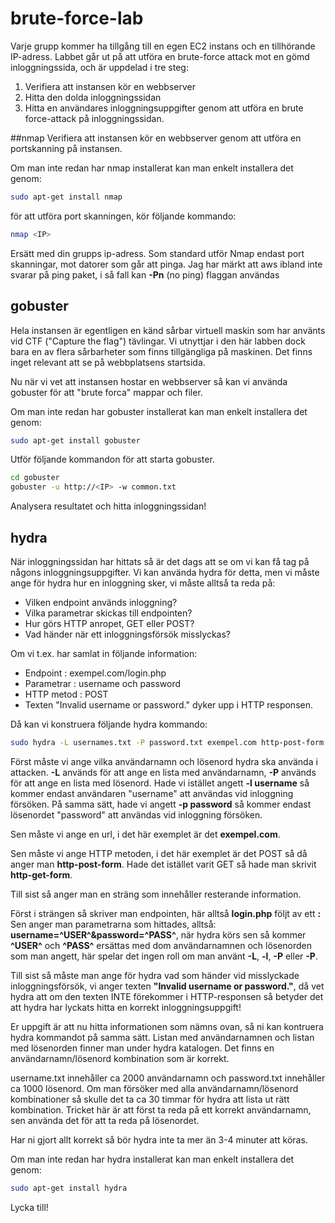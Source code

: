 # brute-force-lab
Varje grupp kommer ha tillgång till en egen EC2 instans och en tillhörande IP-adress. 
Labbet går ut på att utföra en brute-force attack mot en gömd inloggningssida, och är uppdelad i tre steg:

1. Verifiera att instansen kör en webbserver
2. Hitta den dolda inloggningssidan
3. Hitta en användares inloggningsuppgifter genom att utföra en brute force-attack på inloggningssidan.


##nmap
Verifiera att instansen kör en webbserver genom att utföra en portskanning på instansen. 

Om man inte redan har nmap installerat kan man enkelt installera det genom:

```sh
sudo apt-get install nmap
```
för att utföra port skanningen, kör följande kommando:

```sh
nmap <IP>
```
Ersätt <IP> med din grupps ip-adress. Som standard utför Nmap endast port skanningar, mot datorer som går att pinga. Jag har märkt att aws ibland inte svarar på ping paket, i så fall kan **-Pn** (no ping) flaggan användas

## gobuster
Hela instansen är egentligen en känd sårbar virtuell maskin som har använts vid CTF ("Capture the flag") tävlingar. Vi utnyttjar i den här labben dock bara en av flera sårbarheter som finns tillgängliga på maskinen. Det finns inget relevant att se på webbplatsens startsida.
  
Nu när vi vet att instansen hostar en webbserver så kan vi använda gobuster för att "brute forca" mappar och filer. 

Om man inte redan har gobuster installerat kan man enkelt installera det genom:

```sh
sudo apt-get install gobuster
```

Utför följande kommandon för att starta gobuster.
```sh
cd gobuster
gobuster -u http://<IP> -w common.txt
```
Analysera resultatet och hitta inloggningssidan!
  
## hydra
När inloggningssidan har hittats så är det dags att se om vi kan få tag på någons inloggningsuppgifter. Vi kan använda hydra för detta, men vi måste ange för hydra hur en inloggning sker, vi måste alltså ta reda på:
  * Vilken endpoint används inloggning?
  * Vilka parametrar skickas till endpointen?
  * Hur görs HTTP anropet, GET eller POST?
  * Vad händer när ett inloggningsförsök misslyckas?
  
Om vi t.ex. har samlat in följande information:
  * Endpoint : exempel.com/login.php
  * Parametrar : username och password
  * HTTP metod : POST
  * Texten "Invalid username or password." dyker upp i HTTP responsen.

Då kan vi konstruera följande hydra kommando:
```sh  
sudo hydra -L usernames.txt -P password.txt exempel.com http-post-form "/login.php:username=^USER^&password=^PASS^:Invalid username or password."
```

Först måste vi ange vilka användarnamn och lösenord hydra ska använda i attacken. **-L** används för att ange en lista med användarnamn, **-P** används för att ange en lista med lösenord. Hade vi istället angett **-l username** så kommer endast användaren "username" att användas vid inloggning försöken. På samma sätt, hade vi angett **-p password** så kommer endast lösenordet "password" att användas vid inloggning försöken.  
  
 Sen måste vi ange en url, i det här exemplet är det **exempel.com**.
  
 Sen måste vi ange HTTP metoden, i det här exemplet är det POST så då anger man **http-post-form**. Hade det istället varit GET så hade man skrivit **http-get-form**.
  
Till sist så anger man en sträng som innehåller resterande information.
  
Först i strängen så skriver man endpointen, här alltså **login.php** följt av ett **:** 
Sen anger man parametrarna som hittades, alltså: **username=^USER^&password=^PASS^**, när hydra körs sen så kommer **^USER^** och **^PASS^** ersättas med dom användarnamnen och lösenorden som man angett, här spelar det ingen roll om man använt **-L**, **-l**, **-P** eller **-P**. 
  
Till sist så måste man ange för hydra vad som händer vid misslyckade inloggningsförsök, vi anger texten **"Invalid username or password."**, då vet hydra att om den texten INTE förekommer i HTTP-responsen så betyder det att hydra har lyckats hitta en korrekt inloggningsuppgift!
  
Er uppgift är att nu hitta informationen som nämns ovan, så ni kan kontruera hydra kommandot på samma sätt. Listan med användarnamnen och listan med lösenorden finner man under hydra katalogen. Det finns en användarnamn/lösenord kombination som är korrekt. 

username.txt innehåller ca 2000 användarnamn och password.txt innehåller ca 1000 lösenord. Om man försöker med alla  användarnamn/lösenord kombinationer så skulle det ta ca 30 timmar för hydra att lista ut rätt kombination. Tricket här är att först ta reda på ett korrekt användarnamn, sen använda det för att ta reda på lösenordet.

Har ni gjort allt korrekt så bör hydra inte ta mer än 3-4 minuter att köras.

Om man inte redan har hydra installerat kan man enkelt installera det genom:

```sh
sudo apt-get install hydra
```

Lycka till!




